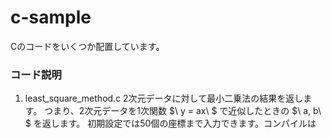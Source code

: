 # c-sample
Cのコードをいくつか配置しています。
### コード説明
1. least_square_method.c
   2次元データに対して最小二乗法の結果を返します。  つまり、2次元データを1次関数 $\ y = ax\ $ で近似したときの $\ a, b\ $ を返します。
   初期設定では50個の座標まで入力できます。コンパイルは
